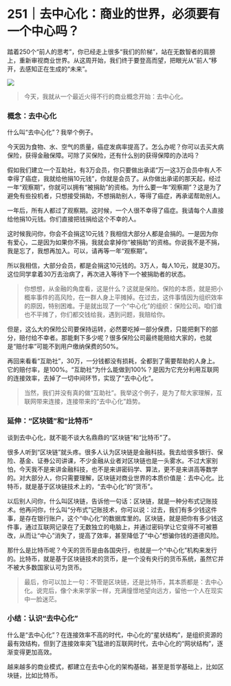 # 251｜去中心化：商业的世界，必须要有一个中心吗？

踏着250个“前人的思考”，你已经走上很多“我们的阶梯”，站在无数智者的肩膀上，重新审视商业世界。从这周开始，我们终于要登高而望，把眼光从“前人”移开，去感知正在生成的“未来”。

![](../img/d2d95525f2c6c006a897e90ad12f019b.jpg)

> 今天，我就从一个最近火得不行的商业概念开始：去中心化。

### 概念：去中心化

什么叫“去中心化”？我举个例子。

今天因为食物、水、空气的质量，癌症发病率提高了。怎么办呢？你可以去买大病保险，获得金融保障。可除了买保险，还有什么别的获得保障的办法吗？

假如我们建立一个互助社，有3万会员，你只要做出承诺“万一这3万会员中有人不幸得了癌症，我就给他捐10元钱”，你就是会员了。从你做出承诺的那天起，经过一年“观察期”，你就可以拥有“被捐助”的资格。为什么要一年“观察期”？这是为了避免有些投机者，只想接受捐助，不想捐助别人，等得了癌症，再承诺帮助别人。

一年后，所有人都过了观察期。这时候，一个人很不幸得了癌症。我请每个人直接给他捐10元钱。你们直接把钱捐给这个不幸的人。

这时候我问你，你会不会捐这10元钱？我相信大部分人都是会捐的。一是因为你有爱心，二是因为如果你不捐，我就会拿掉你“被捐助”的资格。你说我不是不捐，我是忘了，我想再加入。可以，请再等一年“观察期”。

所以我相信，大部分会员，都是会捐这10元钱的。3万人，每人10元，就是30万。这位同学拿着30万去治病了，再次进入等待下一个被捐助者的状态。

> 你想想，从金融的角度看，这是什么？这就是保险。保险的本质，就是把小概率事件的高风险，在一群人身上平摊掉。在过去，这件事情因为组织效率的原因，特别困难。于是就出现了一个“中心化”的组织：保险公司。咱们谁也不平摊了，你们都交钱给我，遇到问题，我赔给你。

但是，这么大的保险公司要保持运转，必然要吃掉一部分保费，只能把剩下的部分，赔付给不幸者。那能剩下多少呢？很多保险公司最终能赔给大家的，也就是“赔付率”可能不到用户缴纳保费的50%。

再回来看看“互助社”，30万，一分钱都没有损耗，全都到了需要帮助的人身上。它的赔付率，是100%。“互助社”为什么能做到100%？是因为它充分利用互联网的连接效率，去掉了一切中间环节，实现了“去中心化”。

> 当然，我们并没有真的做“互助社”。我举这个例子，是为了帮大家理解，互联网带来连接，连接带来的“去中心化”趋势。

### 延伸：“区块链”和“比特币”

谈到去中心化，就不能不谈大名鼎鼎的“区块链”和“比特币”了。

很多人听到“区块链”就头疼。很多人认为区块链是金融科技。我去给很多银行、保险、基金、证券公司讲课，不少金融从业者对区块链也是一头雾水。不过大家别怕，今天我不是来讲金融科技，也不是来讲密码学、算法，更不是来讲高等数学的。对大部分人，你只需要理解，区块链对商业世界的本质价值是：去中心化。比特币，就是基于区块链技术上的，“去中心化”的“货币”。

以后别人问你，什么叫区块链，告诉他一句话：区块链，就是一种分布式记账技术。他再问你，什么叫“分布式”记账技术，你可以说：过去，我们有多少钱这件事，是存在银行账户，这个“中心化”的数据库里的。区块链，就是把你有多少钱这件事，通过互联网记录在了无数独立的电脑上，并通过密码学让它变得不可被篡改，从而让“中心”消失了，提高了效率，甚至降低了“中心”想骗你钱的道德风险。

那什么是比特币呢？今天的货币是由各国央行，也就是一个“中心化”机构来发行的。比特币，就是基于区块链技术的货币，是一个没有央行的货币系统，虽然它并不被大多数国家认可为货币。

> 最后，你可以加上一句：不管是区块链，还是比特币，其本质都是：去中心化。说完后，像个未来学家一样，充满憧憬地望向远方，留他一个人在现实中一脸迷茫。

### 小结：认识“去中心化”

什么是“去中心化”？在连接效率不高的时代，中心化的“星状结构”，是组织资源的最有效结构，但到了连接效率突飞猛进的互联网时代，去中心化的“网状结构”，逐渐变得更加高效。

越来越多的商业模式，都建立在去中心化的架构基础，甚至是哲学基础上，比如区块链，比如比特币。